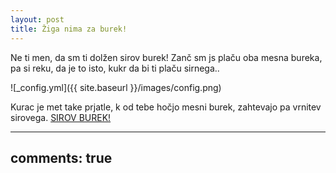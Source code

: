```yaml
---
layout: post
title: Žiga nima za burek!
---
```


Ne ti men, da sm ti dolžen sirov burek! Zanč sm js plaču oba mesna bureka, pa si reku, da je to isto, kukr da bi ti plaču sirnega..

![_config.yml]({{ site.baseurl }}/images/config.png)

Kurac je met take prjatle, k od tebe hočjo mesni burek, zahtevajo pa vrnitev sirovega. [SIROV BUREK!](https://www.kulinarika.net/recepti/5076/sirove-jedi/sirov-burek/)

---
comments: true
---

